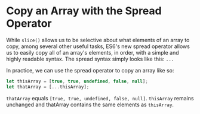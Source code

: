 # Copy an Array with the Spread Operator
While ```slice()``` allows us to be selective about what elements of an array to copy, among several other useful tasks, ES6's new spread operator allows us to easily copy all of an array's elements, in order, with a simple and highly readable syntax. The spread syntax simply looks like this: ```...```

In practice, we can use the spread operator to copy an array like so:
```javascript
let thisArray = [true, true, undefined, false, null];
let thatArray = [...thisArray];
```
```thatArray``` equals ```[true, true, undefined, false, null]```. ```thisArray``` remains unchanged and thatArray contains the same elements as ```thisArray```.
